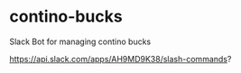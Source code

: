 # contino-bucks
Slack Bot for managing contino bucks


https://api.slack.com/apps/AH9MD9K38/slash-commands?



